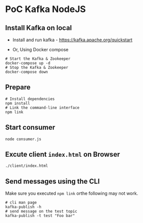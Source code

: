 # PoC Kafka NodeJS

## Install Kafka on local

- Install and run kafka - https://kafka.apache.org/quickstart

- Or, Using Docker compose

```
# Start the Kafka & Zookeeper
docker-compose up -d
# Stop the Kafka & Zookeeper
docker-compose down
```

## Prepare

```
# Install dependencies
npm install
# Link the command-line interface
npm link
```

## Start consumer

```
node consumer.js
```

## Excute client `index.html` on Browser

```
./client/index.html
```

## Send messages using the CLI

Make sure you executed `npm link` orthe following may not work.

```
# cli man page
kafka-publish -h
# send message on the test topic
kafka-publish -t test "Foo bar"
```
